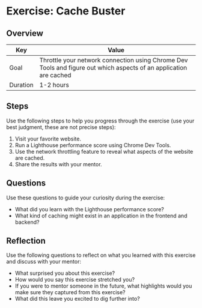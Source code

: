 # Exercise: Cache Buster

## Overview

| Key | Value |
| --- | --- |
| Goal | Throttle your network connection using Chrome Dev Tools and figure out which aspects of an application are cached |
| Duration | 1-2 hours |


## Steps

Use the following steps to help you progress through the exercise (use your best judgment, these are not precise steps):

1. Visit your favorite website. 
2. Run a Lighthouse performance score using Chrome Dev Tools. 
3. Use the network throttling feature to reveal what aspects of the website are cached. 
4. Share the results with your mentor. 

## Questions

Use these questions to guide your curiosity during the exercise:

- What did you learn with the Lighthouse performance score?
- What kind of caching might exist in an application in the frontend and backend? 

## Reflection

Use the following questions to reflect on what you learned with this exercise and discuss with your mentor:

- What surprised you about this exercise?
- How would you say this exercise stretched you? 
- If you were to mentor someone in the future, what highlights would you make sure they captured from this exercise? 
- What did this leave you excited to dig further into? 


